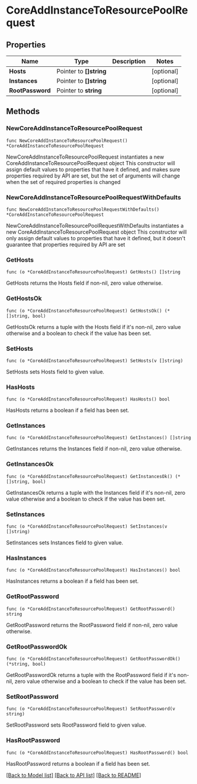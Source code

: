 # CoreAddInstanceToResourcePoolRequest

## Properties

Name | Type | Description | Notes
------------ | ------------- | ------------- | -------------
**Hosts** | Pointer to **[]string** |  | [optional] 
**Instances** | Pointer to **[]string** |  | [optional] 
**RootPassword** | Pointer to **string** |  | [optional] 

## Methods

### NewCoreAddInstanceToResourcePoolRequest

`func NewCoreAddInstanceToResourcePoolRequest() *CoreAddInstanceToResourcePoolRequest`

NewCoreAddInstanceToResourcePoolRequest instantiates a new CoreAddInstanceToResourcePoolRequest object
This constructor will assign default values to properties that have it defined,
and makes sure properties required by API are set, but the set of arguments
will change when the set of required properties is changed

### NewCoreAddInstanceToResourcePoolRequestWithDefaults

`func NewCoreAddInstanceToResourcePoolRequestWithDefaults() *CoreAddInstanceToResourcePoolRequest`

NewCoreAddInstanceToResourcePoolRequestWithDefaults instantiates a new CoreAddInstanceToResourcePoolRequest object
This constructor will only assign default values to properties that have it defined,
but it doesn't guarantee that properties required by API are set

### GetHosts

`func (o *CoreAddInstanceToResourcePoolRequest) GetHosts() []string`

GetHosts returns the Hosts field if non-nil, zero value otherwise.

### GetHostsOk

`func (o *CoreAddInstanceToResourcePoolRequest) GetHostsOk() (*[]string, bool)`

GetHostsOk returns a tuple with the Hosts field if it's non-nil, zero value otherwise
and a boolean to check if the value has been set.

### SetHosts

`func (o *CoreAddInstanceToResourcePoolRequest) SetHosts(v []string)`

SetHosts sets Hosts field to given value.

### HasHosts

`func (o *CoreAddInstanceToResourcePoolRequest) HasHosts() bool`

HasHosts returns a boolean if a field has been set.

### GetInstances

`func (o *CoreAddInstanceToResourcePoolRequest) GetInstances() []string`

GetInstances returns the Instances field if non-nil, zero value otherwise.

### GetInstancesOk

`func (o *CoreAddInstanceToResourcePoolRequest) GetInstancesOk() (*[]string, bool)`

GetInstancesOk returns a tuple with the Instances field if it's non-nil, zero value otherwise
and a boolean to check if the value has been set.

### SetInstances

`func (o *CoreAddInstanceToResourcePoolRequest) SetInstances(v []string)`

SetInstances sets Instances field to given value.

### HasInstances

`func (o *CoreAddInstanceToResourcePoolRequest) HasInstances() bool`

HasInstances returns a boolean if a field has been set.

### GetRootPassword

`func (o *CoreAddInstanceToResourcePoolRequest) GetRootPassword() string`

GetRootPassword returns the RootPassword field if non-nil, zero value otherwise.

### GetRootPasswordOk

`func (o *CoreAddInstanceToResourcePoolRequest) GetRootPasswordOk() (*string, bool)`

GetRootPasswordOk returns a tuple with the RootPassword field if it's non-nil, zero value otherwise
and a boolean to check if the value has been set.

### SetRootPassword

`func (o *CoreAddInstanceToResourcePoolRequest) SetRootPassword(v string)`

SetRootPassword sets RootPassword field to given value.

### HasRootPassword

`func (o *CoreAddInstanceToResourcePoolRequest) HasRootPassword() bool`

HasRootPassword returns a boolean if a field has been set.


[[Back to Model list]](../README.md#documentation-for-models) [[Back to API list]](../README.md#documentation-for-api-endpoints) [[Back to README]](../README.md)


